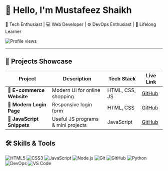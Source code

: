 # 👋 Hello, I'm Mustafeez Shaikh  
🚀 Tech Enthusiast | 💻 Web Developer | ⚙️ DevOps Enthusiast | 🎯 Lifelong Learner  

![Profile views](https://komarev.com/ghpvc/?username=Musa-04&color=blue)  

---

## 💼 Projects Showcase
| Project | Description | Tech Stack | Live Link |
|---------|-------------|------------|-----------|
| 🛒 **E-commerce Website** | Modern UI for online shopping | HTML, CSS, JS | [GitHub](https://github.com/Musa-04/Ecommerce) |
| 🔐 **Modern Login Page** | Responsive login form | HTML, CSS | [GitHub](https://github.com/Musa-04/Modern_login_page) |
| 📜 **JavaScript Snippets** | Useful JS programs & mini projects | JavaScript | [GitHub](https://github.com/Musa-04/javaScript) |



## 🛠️ Skills & Tools

![HTML5](https://img.shields.io/badge/-HTML5-E34F26?logo=html5&logoColor=white)
![CSS3](https://img.shields.io/badge/-CSS3-1572B6?logo=css3&logoColor=white)
![JavaScript](https://img.shields.io/badge/-JavaScript-F7DF1E?logo=javascript&logoColor=black)
![Node.js](https://img.shields.io/badge/-Node.js-339933?logo=nodedotjs&logoColor=white)
![Git](https://img.shields.io/badge/-Git-F05032?logo=git&logoColor=white)
![GitHub](https://img.shields.io/badge/-GitHub-181717?logo=github&logoColor=white)
![Python](https://img.shields.io/badge/-Python-3776AB?logo=python&logoColor=white)
![DevOps](https://img.shields.io/badge/-DevOps-0A66C2?logo=azuredevops&logoColor=white)
![VS Code](https://img.shields.io/badge/-VS%20Code-007ACC?logo=visualstudiocode&logoColor=white)


